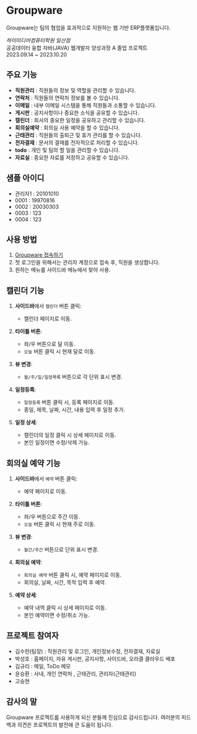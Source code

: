 # Groupware

Groupware는 팀의 협업을 효과적으로 지원하는 웹 기반 ERP플랫폼입니다.

*하이미디어컴퓨터학원 일산점*  
공공데이터 융합 자바(JAVA) 웹개발자 양성과정 A 졸업 프로젝트  
2023.09.14 ~ 2023.10.20

## 주요 기능

- **직원관리** : 직원들의 정보 및 역할을 관리할 수 있습니다.
- **연락처** : 직원들의 연락처 정보를 볼 수 있습니다.
- **이메일** : 내부 이메일 시스템을 통해 직원들과 소통할 수 있습니다.
- **게시판** : 공지사항이나 중요한 소식을 공유할 수 있습니다.
- **캘린더** : 회사의 중요한 일정을 공유하고 관리할 수 있습니다.
- **회의실예약** : 회의실 사용 예약을 할 수 있습니다.
- **근태관리** : 직원들의 출퇴근 및 휴가 관리를 할 수 있습니다.
- **전자결재** : 문서의 결재를 전자적으로 처리할 수 있습니다.
- **todo** : 개인 및 팀의 할 일을 관리할 수 있습니다.
- **자료실** : 중요한 자료를 저장하고 공유할 수 있습니다.
  
## 샘플 아이디
- 관리자1  : 20101010
- 0001 : 19970816
- 0002 : 20030303
- 0003 : 123
- 0004 : 123
  
## 사용 방법

1. [Groupware 접속하기](http://144.24.92.25:8080)
2. 첫 로그인을 위해서는 관리자 계정으로 접속 후, 직원을 생성합니다.
3. 원하는 메뉴를 사이드바 메뉴에서 찾아 사용.
   
## 캘린더 기능

1. **사이드바**에서 `캘린더` 버튼 클릭:
   - 캘린더 페이지로 이동.
   
2. **타이틀 버튼**:
   - 좌/우 버튼으로 달 이동.
   - `오늘` 버튼 클릭 시 현재 달로 이동.
   
3. **뷰 변경**:
   - `월/주/일/일정목록` 버튼으로 각 단위 표시 변경.
   
4. **일정등록**:
   - `일정등록` 버튼 클릭 시, 등록 페이지로 이동.
   - 종일, 제목, 날짜, 시간, 내용 입력 후 일정 추가.
   
5. **일정 상세**:
   - 캘린더의 일정 클릭 시 상세 페이지로 이동.
   - 본인 일정이면 수정/삭제 가능.

## 회의실 예약 기능

1. **사이드바**에서 `예약` 버튼 클릭:
   - 예약 페이지로 이동.

2. **타이틀 버튼**:
   - 좌/우 버튼으로 주간 이동.
   - `오늘` 버튼 클릭 시 현재 주로 이동.
   
3. **뷰 변경**:
   - `월간/주간` 버튼으로 단위 표시 변경.

4. **회의실 예약**:
   - `회의실 예약` 버튼 클릭 시, 예약 페이지로 이동.
   - 회의실, 날짜, 시간, 목적 입력 후 예약.
   
5. **예약 상세**:
   - 예약 내역 클릭 시 상세 페이지로 이동.
   - 본인 예약이면 수정/취소 가능.



## 프로젝트 참여자

- 김수헌(팀장) : 직원관리 및 로그인, 개인정보수정, 전자결재, 자료실
- 박성호 : 홈페이지, 자유 게시판, 공지사항, 사이드바, 오라클 클라우드 배포
- 김규리 : 메일, ToDo 메모
- 윤승환 : 사내, 개인 연락처 , 근태관리, 관리자(근태관리)
- 고승현

## 감사의 말

Groupware 프로젝트를 사용하게 되신 분들께 진심으로 감사드립니다. 여러분의 피드백과 의견은 프로젝트의 발전에 큰 도움이 됩니다.

